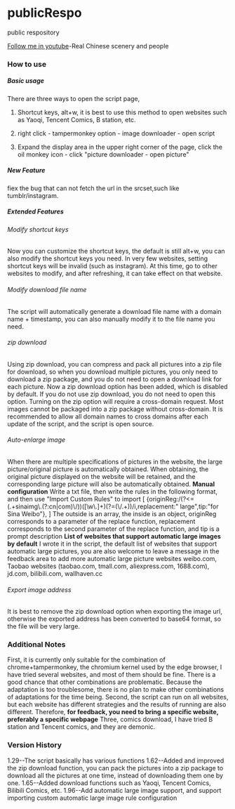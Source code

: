 # publicRespo
public respository

<a href="https://www.youtube.com/channel/UC8c0w79AjpfzL7gLrDLOahg" target="_blank">Follow me in youtube</a>-Real Chinese scenery and people
<h3>How to use</h3>
<h5>Basic usage</h5>
There are three ways to open the script page,

1. Shortcut keys, alt+w, it is best to use this method to open websites such as Yaoqi, Tencent Comics, B station, etc.

2. right click - tampermonkey option - image downloader - open script

3. Expand the display area in the upper right corner of the page, click the oil monkey icon - click "picture downloader - open picture"


<h5>New Feature</h5>
fiex the bug that can not fetch the url in the srcset,such like tumblr/instagram.

<h5>Extended Features</h5>
<h6>Modify shortcut keys</h6>
Now you can customize the shortcut keys, the default is still alt+w, you can also modify the shortcut keys you need. In very few websites, setting shortcut keys will be invalid (such as instagram). At this time, go to other websites to modify, and after refreshing, it can take effect on that website.

<h6>Modify download file name</h6>
The script will automatically generate a download file name with a domain name + timestamp, you can also manually modify it to the file name you need.

<h6>zip download</h6>
Using zip download, you can compress and pack all pictures into a zip file for download, so when you download multiple pictures, you only need to download a zip package, and you do not need to open a download link for each picture.
Now a zip download option has been added, which is disabled by default. If you do not use zip download, you do not need to open this option.
Turning on the zip option will require a cross-domain request. Most images cannot be packaged into a zip package without cross-domain. It is recommended to allow all domain names to cross domains after each update of the script, and the script is open source.
<h6>Auto-enlarge image</h6>
When there are multiple specifications of pictures in the website, the large picture/original picture is automatically obtained. When obtaining, the original picture displayed on the website will be retained, and the corresponding large picture will also be automatically obtained.
<b>Manual configuration</b>
Write a txt file, then write the rules in the following format, and then use "Import Custom Rules" to import
[
            {originReg:/(?<=(.+sinaimg\.(?:cn|com)\/))([\w\.]+)(?=(\/.+))/i,replacement:" large",tip:"for Sina Weibo"},
]
The outside is an array, the inside is an object, originReg corresponds to a parameter of the replace function, replacement corresponds to the second parameter of the replace function, and tip is a prompt description
<b>List of websites that support automatic large images by default</b>
I wrote it in the script, the default list of websites that support automatic large pictures, you are also welcome to leave a message in the feedback area to add more automatic large picture websites
weibo.com, Taobao websites (taobao.com, tmall.com, aliexpress.com, 1688.com), jd.com, bilibili.com, wallhaven.cc

<h6>Export image address</h6>
It is best to remove the zip download option when exporting the image url, otherwise the exported address has been converted to base64 format, so the file will be very large.


<h3>Additional Notes</h3>
First, it is currently only suitable for the combination of chrome+tampermonkey, the chromium kernel used by the edge browser, I have tried several websites, and most of them should be fine. There is a good chance that other combinations are problematic. Because the adaptation is too troublesome, there is no plan to make other combinations of adaptations for the time being.
Second, the script can run on all websites, but each website has different strategies and the results of running are also different. Therefore, <b>for feedback, you need to bring a specific website, preferably a specific webpage</b>
Three, comics download, I have tried B station and Tencent comics, and they are demonic.

<h3>Version History</h3>
1.29--The script basically has various functions
1.62--Added and improved the zip download function, you can pack the pictures into a zip package to download all the pictures at one time, instead of downloading them one by one.
1.65--Added download functions such as Yaoqi, Tencent Comics, Bilibili Comics, etc.
1.96--Add automatic large image support, and support importing custom automatic large image rule configuration
